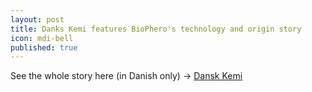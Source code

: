 ```yaml
---
layout: post
title: Danks Kemi features BioPhero's technology and origin story
icon: mdi-bell
published: true
---
```


See the whole story here (in Danish only) ->
[Dansk Kemi](http://ipaper.ipapercms.dk/TechMedia/DanskKemi/2019/#/) 